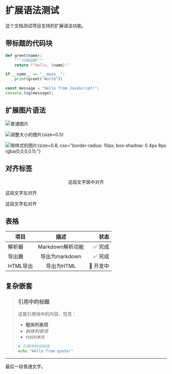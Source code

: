 # 扩展语法测试

这个文档测试项目支持的扩展语法功能。

## 带标题的代码块

```python hello.py
def greet(name):
    """问候函数"""
    return f"Hello, {name}!"

if __name__ == "__main__":
    print(greet("World"))
```

```javascript app.js
const message = "Hello from JavaScript!";
console.log(message);
```

## 扩展图片语法

![普通图片](https://example.com/normal.png)

![调整大小的图片](https://example.com/resized.png){size=0.5}

![带样式的图片](https://example.com/styled.png){size=0.8, css="border-radius: 10px; box-shadow: 0 4px 8px rgba(0,0,0,0.1);"}

## 对齐标签

<Center>这段文字居中对齐</Center>

<Align left>这段文字左对齐</Align>

<Align right>这段文字右对齐</Align>

## 表格

| 项目 | 描述 | 状态 |
|------|:----:|-----:|
| 解析器 | Markdown解析功能 | ✅ 完成 |
| 导出器 | 导出为markdown | ✅ 完成 |
| HTML导出 | 导出为HTML | 🚧 开发中 |

## 复杂嵌套

> ### 引用中的标题
> 
> 这是引用块中的内容，包含：
> - **粗体列表项**
> - *斜体列表项*
> - `代码列表项`
> 
> ```bash
> # 引用中的代码块
> echo "Hello from quote!"
> ```

---

最后一段普通文字。 